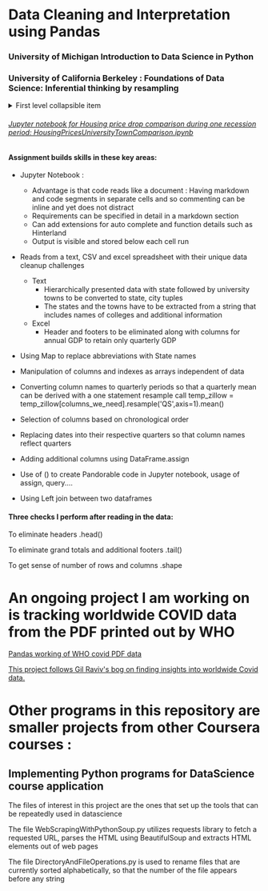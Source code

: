 # Data Cleaning and Interpretation using Pandas 
### University of Michigan Introduction to Data Science in Python
### University of California Berkeley : Foundations of Data Science: Inferential thinking by resampling

<details>
<summary markdown="span">First level collapsible item</summary>
**Lorem ipsum dolor sit amet...**
<details>
<summary markdown="span">Second level collapsible item</summary>
*Sed ut perspiciatis unde omnis iste natus...*
</details>
</details>

######  [Jupyter notebook for Housing price drop comparison during one recession period: HousingPricesUniversityTownComparison.ipynb](https://github.com/sjtalkar/DataCleaningAndTTest)


#### Assignment builds skills in these key areas: 

* Jupyter Notebook : 
  * Advantage is that code reads like a document : Having markdown and code segments in separate cells and so commenting can be inline and yet does not distract
  * Requirements can be specified in detail in a markdown section
  * Can add extensions for auto complete and function details such as Hinterland
  * Output is visible and stored below each cell run

* Reads from a text, CSV and excel spreadsheet with their unique data cleanup challenges 
  * Text
    * Hierarchically presented data with state followed by university towns to be converted to state, city tuples
    * The states and the towns have to be extracted from a string that includes names of colleges and additional information
  * Excel
    * Header and footers to be eliminated along with columns for annual GDP to retain only quarterly GDP

* Using Map to replace abbreviations with State names
* Manipulation of columns and indexes as arrays independent of data
* Converting column names to quarterly periods so that a quarterly mean can be derived with a one statement resample call
  temp_zillow = temp_zillow[columns_we_need].resample('QS',axis=1).mean()
* Selection of columns based on  chronological order 
* Replacing dates into their respective quarters so that column names reflect quarters
* Adding additional columns using DataFrame.assign
* Use of () to create Pandorable code in Jupyter notebook, usage of assign, query....
* Using Left join between two dataframes

#### Three checks I perform after reading in the data:
To eliminate headers
.head()

To eliminate grand totals and additional footers
.tail()

To get sense of number of rows and columns
.shape 


# An ongoing project I am working on is tracking worldwide COVID data from the PDF printed out by WHO
[Pandas working of WHO covid PDF data](https://github.com/sjtalkar/ComparisonStudyPowerBIAndPandas)

[This project follows Gil Raviv's bog on finding insights into worldwide Covid data.](https://datachant.com/2020/07/16/import-who-covid-19-data-from-pdf/?mc_cid=548415d80c&mc_eid=11642bb66a)


# Other programs in this repository are smaller projects from other Coursera courses :
## Implementing Python programs for DataScience course application

The files of interest in this project are the ones that set up the tools that can be repeatedly used in datascience

The file WebScrapingWithPythonSoup.py utilizes requests library to fetch a requested URL, parses the HTML using BeautifulSoup and extracts HTML elements out of web pages

The file DirectoryAndFileOperations.py is used to rename files that are currently sorted alphabetically, so that the number of the file appears before any string





